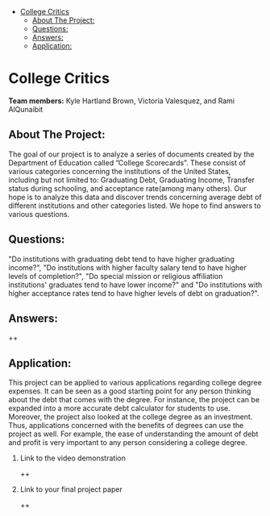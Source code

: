 - [College Critics](#orge4cb1ef)
  - [About The Project:](#org9cdab27)
  - [Questions:](#org58340be)
  - [Answers:](#org678706b)
  - [Application:](#orgc971b44)


<a id="orge4cb1ef"></a>

# College Critics

**Team members:** Kyle Hartland Brown, Victoria Valesquez, and Rami AlQunaibit


<a id="org9cdab27"></a>

## About The Project:

The goal of our project is to analyze a series of documents created by the Department of Education called ”College Scorecards”. These consist of various categories concerning the institutions of the United States, including but not limited to: Graduating Debt, Graduating Income, Transfer status during schooling, and acceptance rate(among many others). Our hope is to analyze this data and discover trends concerning average debt of different institutions and other categories listed. We hope to find answers to various questions.


<a id="org58340be"></a>

## Questions:

"Do institutions with graduating debt tend to have higher graduating income?", "Do institutions with higher faculty salary tend to have higher levels of completion?", "Do special mission or religious affiliation institutions' graduates tend to have lower income?" and "Do institutions with higher acceptance rates tend to have higher levels of debt on graduation?".


<a id="org678706b"></a>

## Answers:

++


<a id="orgc971b44"></a>

## Application:

This project can be applied to various applications regarding college degree expenses. It can be seen as a good starting point for any person thinking about the debt that comes with the degree. For instance, the project can be expanded into a more accurate debt calculator for students to use. Moreover, the project also looked at the college degree as an investment. Thus, applications concerned with the benefits of degrees can use the project as well. For example, the ease of understanding the amount of debt and profit is very important to any person considering a college degree.

1.  Link to the video demonstration

    ++

2.  Link to your final project paper

    ++